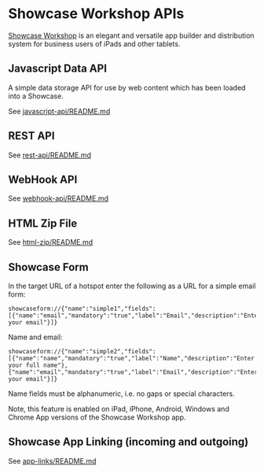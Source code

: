 Showcase Workshop APIs
======================

[Showcase Workshop](https://showcaseworkshop.com) is an elegant and versatile app builder and
distribution system for business users of iPads and other tablets.

## Javascript Data API

A simple data storage API for use by web content which has been loaded into a Showcase.

See [javascript-api/README.md](javascript-api/README.md)

## REST API

See [rest-api/README.md](rest-api/README.md)

## WebHook API

See [webhook-api/README.md](webhook-api/README.md)

## HTML Zip File

See [html-zip/README.md](html-zip/README.md)


## Showcase Form

In the target URL of a hotspot enter the following as a URL for a simple email form:

    showcaseform://{"name":"simple1","fields":[{"name":"email","mandatory":"true","label":"Email","description":"Enter your email"}]}

Name and email:

    showcaseform://{"name":"simple2","fields":[{"name":"name","mandatory":"true","label":"Name","description":"Enter your full name"},{"name":"email","mandatory":"true","label":"Email","description":"Enter your email"}]}
    
Name fields must be alphanumeric, i.e. no gaps or special characters.


Note, this feature is enabled on iPad, iPhone, Android, Windows and Chrome App versions of the Showcase Workshop app.


## Showcase App Linking (incoming and outgoing)

See [app-links/README.md](app-links/README.md)

